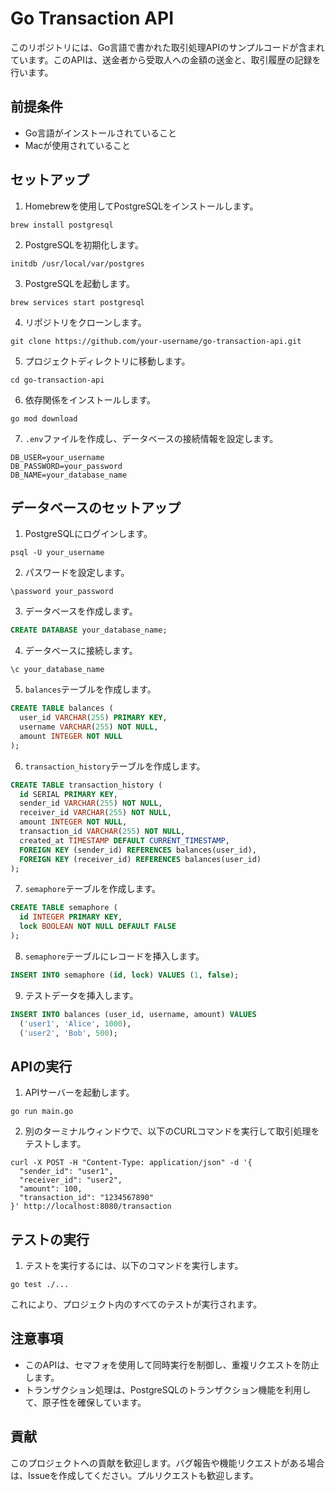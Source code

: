 # Go Transaction API

このリポジトリには、Go言語で書かれた取引処理APIのサンプルコードが含まれています。このAPIは、送金者から受取人への金額の送金と、取引履歴の記録を行います。

## 前提条件

- Go言語がインストールされていること
- Macが使用されていること

## セットアップ

1. Homebrewを使用してPostgreSQLをインストールします。

```
brew install postgresql
```

2. PostgreSQLを初期化します。

```
initdb /usr/local/var/postgres
```

3. PostgreSQLを起動します。

```
brew services start postgresql
```

4. リポジトリをクローンします。

```
git clone https://github.com/your-username/go-transaction-api.git
```

5. プロジェクトディレクトリに移動します。

```
cd go-transaction-api
```

6. 依存関係をインストールします。

```
go mod download
```

7. `.env`ファイルを作成し、データベースの接続情報を設定します。

```
DB_USER=your_username
DB_PASSWORD=your_password
DB_NAME=your_database_name
```

## データベースのセットアップ

1. PostgreSQLにログインします。

```
psql -U your_username
```

2. パスワードを設定します。

```
\password your_password
```

3. データベースを作成します。

```sql
CREATE DATABASE your_database_name;
```

4. データベースに接続します。

```
\c your_database_name
```

5. `balances`テーブルを作成します。

```sql
CREATE TABLE balances (
  user_id VARCHAR(255) PRIMARY KEY,
  username VARCHAR(255) NOT NULL,
  amount INTEGER NOT NULL
);
```

6. `transaction_history`テーブルを作成します。

```sql
CREATE TABLE transaction_history (
  id SERIAL PRIMARY KEY,
  sender_id VARCHAR(255) NOT NULL,
  receiver_id VARCHAR(255) NOT NULL,
  amount INTEGER NOT NULL,
  transaction_id VARCHAR(255) NOT NULL,
  created_at TIMESTAMP DEFAULT CURRENT_TIMESTAMP,
  FOREIGN KEY (sender_id) REFERENCES balances(user_id),
  FOREIGN KEY (receiver_id) REFERENCES balances(user_id)
);
```

7. `semaphore`テーブルを作成します。

```sql
CREATE TABLE semaphore (
  id INTEGER PRIMARY KEY,
  lock BOOLEAN NOT NULL DEFAULT FALSE
);
```

8. `semaphore`テーブルにレコードを挿入します。

```sql
INSERT INTO semaphore (id, lock) VALUES (1, false);
```

9. テストデータを挿入します。

```sql
INSERT INTO balances (user_id, username, amount) VALUES
  ('user1', 'Alice', 1000),
  ('user2', 'Bob', 500);
```

## APIの実行

1. APIサーバーを起動します。

```
go run main.go
```

2. 別のターミナルウィンドウで、以下のCURLコマンドを実行して取引処理をテストします。

```
curl -X POST -H "Content-Type: application/json" -d '{
  "sender_id": "user1",
  "receiver_id": "user2",
  "amount": 100,
  "transaction_id": "1234567890"
}' http://localhost:8080/transaction
```

## テストの実行

1. テストを実行するには、以下のコマンドを実行します。

```
go test ./...
```

これにより、プロジェクト内のすべてのテストが実行されます。

## 注意事項

- このAPIは、セマフォを使用して同時実行を制御し、重複リクエストを防止します。
- トランザクション処理は、PostgreSQLのトランザクション機能を利用して、原子性を確保しています。

## 貢献

このプロジェクトへの貢献を歓迎します。バグ報告や機能リクエストがある場合は、Issueを作成してください。プルリクエストも歓迎します。
